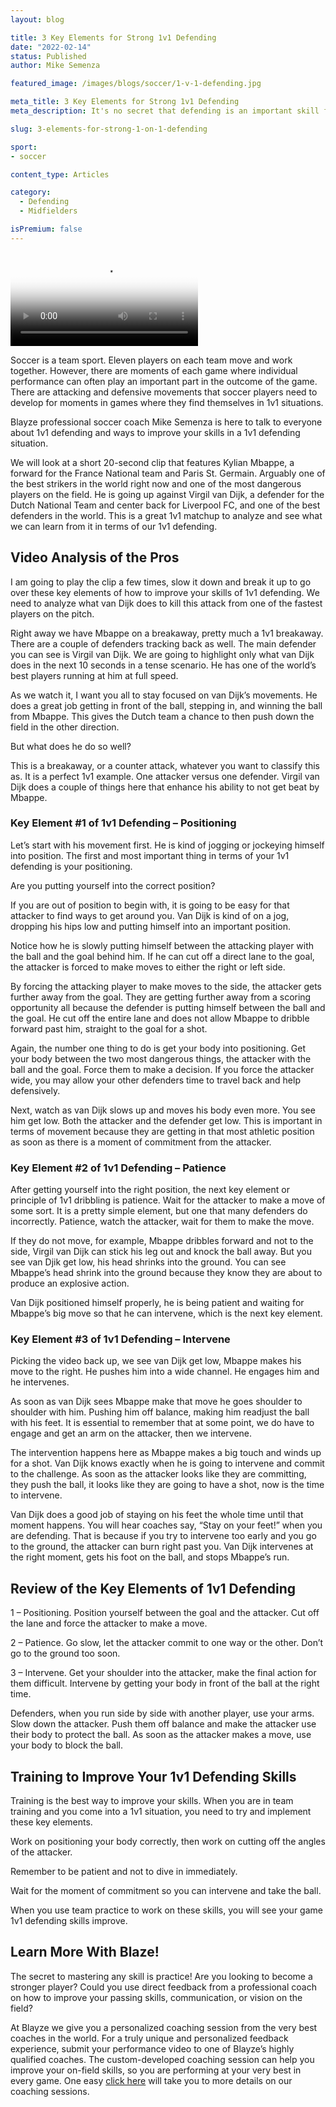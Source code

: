 ```yaml
---
layout: blog

title: 3 Key Elements for Strong 1v1 Defending
date: "2022-02-14"
status: Published
author: Mike Semenza

featured_image: /images/blogs/soccer/1-v-1-defending.jpg

meta_title: 3 Key Elements for Strong 1v1 Defending
meta_description: It's no secret that defending is an important skill for a player to have. Learn how to defend 1v1 to help your soccer team do better.

slug: 3-elements-for-strong-1-on-1-defending

sport:
- soccer

content_type: Articles

category:
  - Defending
  - Midfielders

isPremium: false
---
```


<video class="mux-video" id="player" poster="https://image.mux.com/pIe7MWQhPio4s3mFFyRapVtm2gRixGmECWYDqrqi016A/thumbnail.png" controls>
	<source src="https://stream.mux.com/pIe7MWQhPio4s3mFFyRapVtm2gRixGmECWYDqrqi016A.m3u8" type="video/mp4" />
</video>

Soccer is a team sport. Eleven players on each team move and work together. However, there are moments of each game where individual performance can often play an important part in the outcome of the game. There are attacking and defensive movements that soccer players need to develop for moments in games where they find themselves in 1v1 situations.

Blayze professional soccer coach Mike Semenza is here to talk to everyone about 1v1 defending and ways to improve your skills in a 1v1 defending situation.

We will look at a short 20-second clip that features Kylian Mbappe, a forward for the France National team and Paris St. Germain. Arguably one of the best strikers in the world right now and one of the most dangerous players on the field. He is going up against Virgil van Dijk, a defender for the Dutch National Team and center back for Liverpool FC, and one of the best defenders in the world. This is a great 1v1 matchup to analyze and see what we can learn from it in terms of our 1v1 defending.

## Video Analysis of the Pros

I am going to play the clip a few times, slow it down and break it up to go over these key elements of how to improve your skills of 1v1 defending. We need to analyze what van Dijk does to kill this attack from one of the fastest players on the pitch.

Right away we have Mbappe on a breakaway, pretty much a 1v1 breakaway. There are a couple of defenders tracking back as well. The main defender you can see is Virgil van Dijk. We are going to highlight only what van Dijk does in the next 10 seconds in a tense scenario. He has one of the world’s best players running at him at full speed.

As we watch it, I want you all to stay focused on van Dijk’s movements. He does a great job getting in front of the ball, stepping in, and winning the ball from Mbappe. This gives the Dutch team a chance to then push down the field in the other direction.

But what does he do so well?

This is a breakaway, or a counter attack, whatever you want to classify this as. It is a perfect 1v1 example. One attacker versus one defender. Virgil van Dijk does a couple of things here that enhance his ability to not get beat by Mbappe.

### Key Element #1 of 1v1 Defending – Positioning

Let’s start with his movement first. He is kind of jogging or jockeying himself into position. The first and most important thing in terms of your 1v1 defending is your positioning.

Are you putting yourself into the correct position?

If you are out of position to begin with, it is going to be easy for that attacker to find ways to get around you. Van Dijk is kind of on a jog, dropping his hips low and putting himself into an important position.

Notice how he is slowly putting himself between the attacking player with the ball and the goal behind him. If he can cut off a direct lane to the goal, the attacker is forced to make moves to either the right or left side.

By forcing the attacking player to make moves to the side, the attacker gets further away from the goal. They are getting further away from a scoring opportunity all because the defender is putting himself between the ball and the goal. He cut off the entire lane and does not allow Mbappe to dribble forward past him, straight to the goal for a shot.

Again, the number one thing to do is get your body into positioning. Get your body between the two most dangerous things, the attacker with the ball and the goal. Force them to make a decision. If you force the attacker wide, you may allow your other defenders time to travel back and help defensively.

Next, watch as van Dijk slows up and moves his body even more. You see him get low. Both the attacker and the defender get low. This is important in terms of movement because they are getting in that most athletic position as soon as there is a moment of commitment from the attacker.

### Key Element #2 of 1v1 Defending – Patience

After getting yourself into the right position, the next key element or principle of 1v1 dribbling is patience. Wait for the attacker to make a move of some sort. It is a pretty simple element, but one that many defenders do incorrectly. Patience, watch the attacker, wait for them to make the move.

If they do not move, for example, Mbappe dribbles forward and not to the side, Virgil van Dijk can stick his leg out and knock the ball away. But you see van Djik get low, his head shrinks into the ground. You can see Mbappe’s head shrink into the ground because they know they are about to produce an explosive action.

Van Dijk positioned himself properly, he is being patient and waiting for Mbappe’s big move so that he can intervene, which is the next key element.

### Key Element #3 of 1v1 Defending – Intervene

Picking the video back up, we see van Dijk get low, Mbappe makes his move to the right. He pushes him into a wide channel. He engages him and he intervenes.

As soon as van Dijk sees Mbappe make that move he goes shoulder to shoulder with him. Pushing him off balance, making him readjust the ball with his feet. It is essential to remember that at some point, we do have to engage and get an arm on the attacker, then we intervene.

The intervention happens here as Mbappe makes a big touch and winds up for a shot. Van Dijk knows exactly when he is going to intervene and commit to the challenge. As soon as the attacker looks like they are committing, they push the ball, it looks like they are going to have a shot, now is the time to intervene.

Van Dijk does a good job of staying on his feet the whole time until that moment happens. You will hear coaches say, “Stay on your feet!” when you are defending. That is because if you try to intervene too early and you go to the ground, the attacker can burn right past you. Van Dijk intervenes at the right moment, gets his foot on the ball, and stops Mbappe’s run.

## Review of the Key Elements of 1v1 Defending

1 – Positioning. Position yourself between the goal and the attacker. Cut off the lane and force the attacker to make a move.

2 – Patience. Go slow, let the attacker commit to one way or the other. Don’t go to the ground too soon.

3 – Intervene. Get your shoulder into the attacker, make the final action for them difficult. Intervene by getting your body in front of the ball at the right time.

Defenders, when you run side by side with another player, use your arms. Slow down the attacker. Push them off balance and make the attacker use their body to protect the ball. As soon as the attacker makes a move, use your body to block the ball.

## Training to Improve Your 1v1 Defending Skills

Training is the best way to improve your skills. When you are in team training and you come into a 1v1 situation, you need to try and implement these key elements.

Work on positioning your body correctly, then work on cutting off the angles of the attacker.

Remember to be patient and not to dive in immediately.

Wait for the moment of commitment so you can intervene and take the ball.

When you use team practice to work on these skills, you will see your game 1v1 defending skills improve.

## Learn More With Blaze!

The secret to mastering any skill is practice! Are you looking to become a stronger player? Could you use direct feedback from a professional coach on how to improve your passing skills, communication, or vision on the field?

At Blayze we give you a personalized coaching session from the very best coaches in the world. For a truly unique and personalized feedback experience, submit your performance video to one of Blayze’s highly qualified coaches. The custom-developed coaching session can help you improve your on-field skills, so you are performing at your very best in every game. One easy [click here](https://Blayze.io) will take you to more details on our coaching sessions.